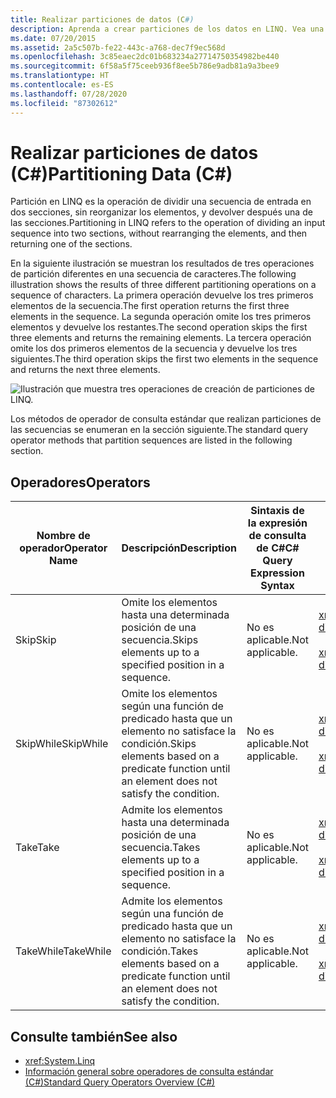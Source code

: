 ```yaml
---
title: Realizar particiones de datos (C#)
description: Aprenda a crear particiones de los datos en LINQ. Vea una ilustración que muestra los resultados de las operaciones de creación de particiones.
ms.date: 07/20/2015
ms.assetid: 2a5c507b-fe22-443c-a768-dec7f9ec568d
ms.openlocfilehash: 3c85eaec2dc01b683234a27714750354982be440
ms.sourcegitcommit: 6f58a5f75ceeb936f8ee5b786e9adb81a9a3bee9
ms.translationtype: HT
ms.contentlocale: es-ES
ms.lasthandoff: 07/28/2020
ms.locfileid: "87302612"
---
```

# <a name="partitioning-data-c"></a><span data-ttu-id="ed1c4-104">Realizar particiones de datos (C#)</span><span class="sxs-lookup"><span data-stu-id="ed1c4-104">Partitioning Data (C#)</span></span>
<span data-ttu-id="ed1c4-105">Partición en LINQ es la operación de dividir una secuencia de entrada en dos secciones, sin reorganizar los elementos, y devolver después una de las secciones.</span><span class="sxs-lookup"><span data-stu-id="ed1c4-105">Partitioning in LINQ refers to the operation of dividing an input sequence into two sections, without rearranging the elements, and then returning one of the sections.</span></span>  
  
 <span data-ttu-id="ed1c4-106">En la siguiente ilustración se muestran los resultados de tres operaciones de partición diferentes en una secuencia de caracteres.</span><span class="sxs-lookup"><span data-stu-id="ed1c4-106">The following illustration shows the results of three different partitioning operations on a sequence of characters.</span></span> <span data-ttu-id="ed1c4-107">La primera operación devuelve los tres primeros elementos de la secuencia.</span><span class="sxs-lookup"><span data-stu-id="ed1c4-107">The first operation returns the first three elements in the sequence.</span></span> <span data-ttu-id="ed1c4-108">La segunda operación omite los tres primeros elementos y devuelve los restantes.</span><span class="sxs-lookup"><span data-stu-id="ed1c4-108">The second operation skips the first three elements and returns the remaining elements.</span></span> <span data-ttu-id="ed1c4-109">La tercera operación omite los dos primeros elementos de la secuencia y devuelve los tres siguientes.</span><span class="sxs-lookup"><span data-stu-id="ed1c4-109">The third operation skips the first two elements in the sequence and returns the next three elements.</span></span>  
  
 ![Ilustración que muestra tres operaciones de creación de particiones de LINQ.](./media/partitioning-data/linq-partitioning-operations.png)  
  
 <span data-ttu-id="ed1c4-111">Los métodos de operador de consulta estándar que realizan particiones de las secuencias se enumeran en la sección siguiente.</span><span class="sxs-lookup"><span data-stu-id="ed1c4-111">The standard query operator methods that partition sequences are listed in the following section.</span></span>  
  
## <a name="operators"></a><span data-ttu-id="ed1c4-112">Operadores</span><span class="sxs-lookup"><span data-stu-id="ed1c4-112">Operators</span></span>  
  
|<span data-ttu-id="ed1c4-113">Nombre de operador</span><span class="sxs-lookup"><span data-stu-id="ed1c4-113">Operator Name</span></span>|<span data-ttu-id="ed1c4-114">Descripción</span><span class="sxs-lookup"><span data-stu-id="ed1c4-114">Description</span></span>|<span data-ttu-id="ed1c4-115">Sintaxis de la expresión de consulta de C#</span><span class="sxs-lookup"><span data-stu-id="ed1c4-115">C# Query Expression Syntax</span></span>|<span data-ttu-id="ed1c4-116">Más información</span><span class="sxs-lookup"><span data-stu-id="ed1c4-116">More Information</span></span>|  
|-------------------|-----------------|---------------------------------|----------------------|  
|<span data-ttu-id="ed1c4-117">Skip</span><span class="sxs-lookup"><span data-stu-id="ed1c4-117">Skip</span></span>|<span data-ttu-id="ed1c4-118">Omite los elementos hasta una determinada posición de una secuencia.</span><span class="sxs-lookup"><span data-stu-id="ed1c4-118">Skips elements up to a specified position in a sequence.</span></span>|<span data-ttu-id="ed1c4-119">No es aplicable.</span><span class="sxs-lookup"><span data-stu-id="ed1c4-119">Not applicable.</span></span>|<xref:System.Linq.Enumerable.Skip%2A?displayProperty=nameWithType><br /><br /> <xref:System.Linq.Queryable.Skip%2A?displayProperty=nameWithType>|  
|<span data-ttu-id="ed1c4-120">SkipWhile</span><span class="sxs-lookup"><span data-stu-id="ed1c4-120">SkipWhile</span></span>|<span data-ttu-id="ed1c4-121">Omite los elementos según una función de predicado hasta que un elemento no satisface la condición.</span><span class="sxs-lookup"><span data-stu-id="ed1c4-121">Skips elements based on a predicate function until an element does not satisfy the condition.</span></span>|<span data-ttu-id="ed1c4-122">No es aplicable.</span><span class="sxs-lookup"><span data-stu-id="ed1c4-122">Not applicable.</span></span>|<xref:System.Linq.Enumerable.SkipWhile%2A?displayProperty=nameWithType><br /><br /> <xref:System.Linq.Queryable.SkipWhile%2A?displayProperty=nameWithType>|  
|<span data-ttu-id="ed1c4-123">Take</span><span class="sxs-lookup"><span data-stu-id="ed1c4-123">Take</span></span>|<span data-ttu-id="ed1c4-124">Admite los elementos hasta una determinada posición de una secuencia.</span><span class="sxs-lookup"><span data-stu-id="ed1c4-124">Takes elements up to a specified position in a sequence.</span></span>|<span data-ttu-id="ed1c4-125">No es aplicable.</span><span class="sxs-lookup"><span data-stu-id="ed1c4-125">Not applicable.</span></span>|<xref:System.Linq.Enumerable.Take%2A?displayProperty=nameWithType><br /><br /> <xref:System.Linq.Queryable.Take%2A?displayProperty=nameWithType>|  
|<span data-ttu-id="ed1c4-126">TakeWhile</span><span class="sxs-lookup"><span data-stu-id="ed1c4-126">TakeWhile</span></span>|<span data-ttu-id="ed1c4-127">Admite los elementos según una función de predicado hasta que un elemento no satisface la condición.</span><span class="sxs-lookup"><span data-stu-id="ed1c4-127">Takes elements based on a predicate function until an element does not satisfy the condition.</span></span>|<span data-ttu-id="ed1c4-128">No es aplicable.</span><span class="sxs-lookup"><span data-stu-id="ed1c4-128">Not applicable.</span></span>|<xref:System.Linq.Enumerable.TakeWhile%2A?displayProperty=nameWithType><br /><br /> <xref:System.Linq.Queryable.TakeWhile%2A?displayProperty=nameWithType>|  
  
## <a name="see-also"></a><span data-ttu-id="ed1c4-129">Consulte también</span><span class="sxs-lookup"><span data-stu-id="ed1c4-129">See also</span></span>

- <xref:System.Linq>
- [<span data-ttu-id="ed1c4-130">Información general sobre operadores de consulta estándar (C#)</span><span class="sxs-lookup"><span data-stu-id="ed1c4-130">Standard Query Operators Overview (C#)</span></span>](./standard-query-operators-overview.md)

